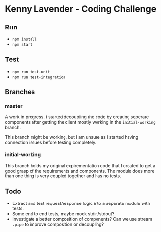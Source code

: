 # Kenny Lavender - Coding Challenge

## Run

- `npm install`
- `npm start`

## Test

- `npm run test-unit`
- `npm run test-integration`

## Branches

### master

A work in progress. I started decoupling the code by creating seperate components after getting the client mostly working in the `initial-working` branch.

This branch might be working, but I am unsure as I started having connection issues before testing completely.

### initial-working

This branch holds my original expirementation code that I created to get a good grasp of the requirements and components. The module does more than one thing is very coupled together and has no tests.

## Todo

- Extract and test request/response logic into a seperate module with tests.
- Some end to end tests, maybe mock stdin/stdout?
- Investigate a better composition of components? Can we use stream `.pipe` to improve composition or decoupling?
